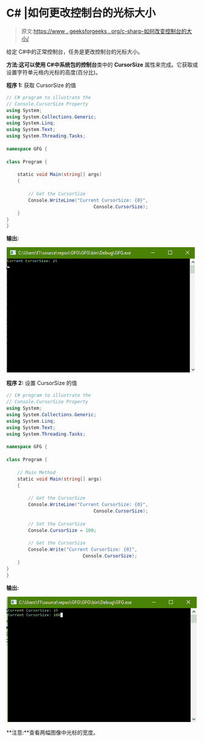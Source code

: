 # C# |如何更改控制台的光标大小

> 原文:[https://www . geeksforgeeks . org/c-sharp-如何改变控制台的大小/](https://www.geeksforgeeks.org/c-sharp-how-to-change-the-cursorsize-of-the-console/)

给定 C#中的正常控制台，任务是更改控制台的光标大小。

**方法:**这可以使用 C#中系统包的**控制台**类中的 **CursorSize** 属性来完成。它获取或设置字符单元格内光标的高度(百分比)。

**程序 1:** 获取 CursorSize 的值

```cs
// C# program to illustrate the
// Console.CursorSize Property
using System;
using System.Collections.Generic;
using System.Linq;
using System.Text;
using System.Threading.Tasks;

namespace GFG {

class Program {

    static void Main(string[] args)
    {

        // Get the CursorSize
        Console.WriteLine("Current CursorSize: {0}",
                                Console.CursorSize);
    }
}
}
```

**输出:**

![](img/a17762ef15690755dedbdcfd66c30db2.png)

**程序 2:** 设置 CursorSize 的值

```cs
// C# program to illustrate the
// Console.CursorSize Property
using System;
using System.Collections.Generic;
using System.Linq;
using System.Text;
using System.Threading.Tasks;

namespace GFG {

class Program {

    // Main Method
    static void Main(string[] args)
    {

        // Get the CursorSize
        Console.WriteLine("Current CursorSize: {0}",
                                Console.CursorSize);

        // Set the CursorSize
        Console.CursorSize = 100;

        // Get the CursorSize
        Console.Write("Current CursorSize: {0}",
                            Console.CursorSize);
    }
}
}
```

**输出:**

![](img/34812bc81a80b7ad6eb77d09959ea975.png)

**注意:**查看两幅图像中光标的宽度。